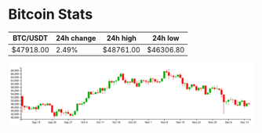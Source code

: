 # Bitcoin Stats

BTC/USDT|24h change|24h high|24h low|
|---|---|---|---|
|$47918.00|2.49%|$48761.00|$46306.80|

<img src="./chart.svg">
